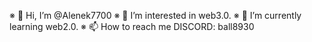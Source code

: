 ※ 👋 Hi, I’m @Alenek7700 
※ 👀 I’m interested in web3.0. 
※ 🌱 I’m currently learning web2.0. 
※ 📫 How to reach me DISCORD: ball8930
